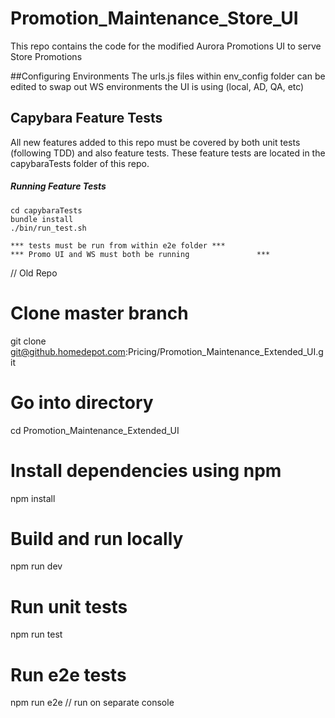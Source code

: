 # Promotion_Maintenance_Store_UI
This repo contains the code for the modified Aurora Promotions UI to serve Store Promotions

##Configuring Environments
The urls.js files within env_config folder can be edited to swap out WS environments the UI is using (local, AD, QA, etc)

## Capybara Feature Tests
All new features added to this repo must be covered by both unit tests (following TDD) and also feature tests. These feature tests are located in the capybaraTests folder of this repo.
##### Running Feature Tests
  ```
  cd capybaraTests
  bundle install
  ./bin/run_test.sh
  
  *** tests must be run from within e2e folder ***
  *** Promo UI and WS must both be running               ***
  ```

// Old Repo
# Clone master branch 
git clone git@github.homedepot.com:Pricing/Promotion_Maintenance_Extended_UI.git

# Go into directory
cd Promotion_Maintenance_Extended_UI

# Install dependencies using npm
npm install


# Build and run locally
npm run dev

# Run unit tests
npm run test

# Run e2e tests
npm run e2e // run on separate console

